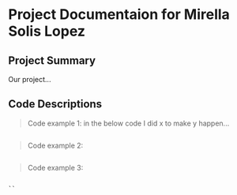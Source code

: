 # Project Documentaion for Mirella Solis Lopez

## Project Summary
Our project...

## Code Descriptions 
> Code example 1: in the below code I did x to make y happen...
```css 

```
> Code example 2: 
```css

```
>Code example 3:
```html

``
